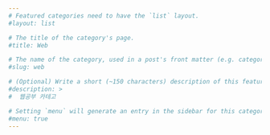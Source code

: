 ```yaml
---
# Featured categories need to have the `list` layout.
#layout: list

# The title of the category's page.
#title: Web

# The name of the category, used in a post's front matter (e.g. category: <slug>).
#slug: web

# (Optional) Write a short (~150 characters) description of this featured category.
#description: >
#  웹공부 카테고

# Setting `menu` will generate an entry in the sidebar for this category.
#menu: true
---
```

